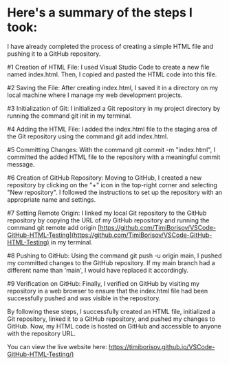 # Here's a summary of the steps I took:

I have already completed the process of creating a simple HTML file and pushing it to a GitHub repository.

#1 Creation of HTML File: 
 I used Visual Studio Code to create a new file named index.html. Then, I copied and pasted the HTML code into this file.

#2 Saving the File: 
 After creating index.html, I saved it in a directory on my local machine where I manage my web development projects.

#3 Initialization of Git: 
 I initialized a Git repository in my project directory by running the command git init in my terminal.

#4 Adding the HTML File: 
 I added the index.html file to the staging area of the Git repository using the command git add index.html.

#5 Committing Changes: 
 With the command git commit -m "index.html", I committed the added HTML file to the repository with a meaningful commit 
 message.

#6 Creation of GitHub Repository: 
 Moving to GitHub, I created a new repository by clicking on the "+" icon in the top-right corner and selecting "New repository". I followed the 
 instructions to set up the repository with an appropriate name and settings.

#7 Setting Remote Origin: 
 I linked my local Git repository to the GitHub repository by copying the URL of my GitHub repository and running the command git remote add 
 origin [https://github.com/TimiBorisov/VSCode-GitHub-HTML-Testing](https://github.com/TimiBorisov/VSCode-GitHub-HTML-Testing) in my terminal.

#8 Pushing to GitHub: 
 Using the command git push -u origin main, I pushed my committed changes to the GitHub repository. If my main branch had a different name than 
 'main', I would have replaced it accordingly.

#9 Verification on GitHub: 
 Finally, I verified on GitHub by visiting my repository in a web browser to ensure that the index.html file had been successfully pushed and was 
 visible in the repository.

By following these steps, I successfully created an HTML file, initialized a Git repository, linked it to a GitHub repository, and pushed my changes to GitHub. Now, my HTML code is hosted on GitHub and accessible to anyone with the repository URL.

You can view the live website here: [https://timiborisov.github.io/VSCode-GitHub-HTML-Testing/)](https://timiborisov.github.io/VSCode-GitHub-HTML-Testing/)
